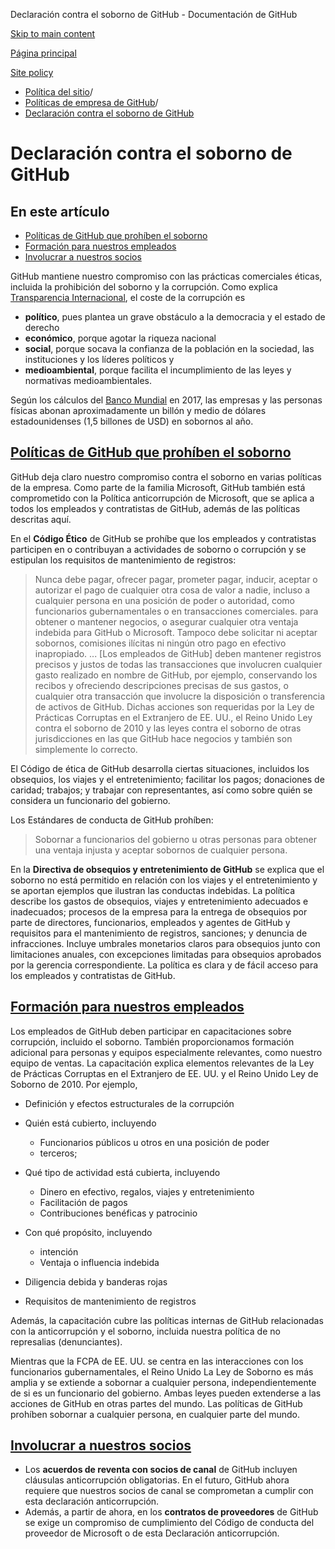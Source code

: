 Declaración contra el soborno de GitHub - Documentación de GitHub

[Skip to main content](#main-content)

[Página principal](/es)

[Site policy](/es/site-policy)

* [Política del sitio](/es/site-policy)/
* [Políticas de empresa de GitHub](/es/site-policy/github-company-policies)/
* [Declaración contra el soborno de GitHub](/es/site-policy/github-company-policies/github-anti-bribery-statement)

Declaración contra el soborno de GitHub
==========

En este artículo
----------

* [Políticas de GitHub que prohíben el soborno](#github-policies-prohibiting-bribery)
* [Formación para nuestros empleados](#training-for-our-employees)
* [Involucrar a nuestros socios](#engaging-our-partners)

GitHub mantiene nuestro compromiso con las prácticas comerciales éticas, incluida la prohibición del soborno y la corrupción. Como explica [Transparencia Internacional](https://www.transparency.org/what-is-corruption#costs-of-corruption), el coste de la corrupción es

* **político**, pues plantea un grave obstáculo a la democracia y el estado de derecho
* **económico**, porque agotar la riqueza nacional
* **social**, porque socava la confianza de la población en la sociedad, las instituciones y los líderes políticos y
* **medioambiental**, porque facilita el incumplimiento de las leyes y normativas medioambientales.

Según los cálculos del [Banco Mundial](https://www.worldbank.org/en/topic/governance/brief/anti-corruption) en 2017, las empresas y las personas físicas abonan aproximadamente un billón y medio de dólares estadounidenses (1,5 billones de USD) en sobornos al año.

[Políticas de GitHub que prohíben el soborno](#github-policies-prohibiting-bribery)
----------

GitHub deja claro nuestro compromiso contra el soborno en varias políticas de la empresa. Como parte de la familia Microsoft, GitHub también está comprometido con la Política anticorrupción de Microsoft, que se aplica a todos los empleados y contratistas de GitHub, además de las políticas descritas aquí.

En el **Código Ético** de GitHub se prohíbe que los empleados y contratistas participen en o contribuyan a actividades de soborno o corrupción y se estipulan los requisitos de mantenimiento de registros:

>
>
> Nunca debe pagar, ofrecer pagar, prometer pagar, inducir, aceptar o autorizar el pago de cualquier otra cosa de valor a nadie, incluso a cualquier persona en una posición de poder o autoridad, como funcionarios gubernamentales o en transacciones comerciales. para obtener o mantener negocios, o asegurar cualquier otra ventaja indebida para GitHub o Microsoft. Tampoco debe solicitar ni aceptar sobornos, comisiones ilícitas ni ningún otro pago en efectivo inapropiado. ... [Los empleados de GitHub] deben mantener registros precisos y justos de todas las transacciones que involucren cualquier gasto realizado en nombre de GitHub, por ejemplo, conservando los recibos y ofreciendo descripciones precisas de sus gastos, o cualquier otra transacción que involucre la disposición o transferencia de activos de GitHub. Dichas acciones son requeridas por la Ley de Prácticas Corruptas en el Extranjero de EE. UU., el Reino Unido Ley contra el soborno de 2010 y las leyes contra el soborno de otras jurisdicciones en las que GitHub hace negocios y también son simplemente lo correcto.
>
>

El Código de ética de GitHub desarrolla ciertas situaciones, incluidos los obsequios, los viajes y el entretenimiento; facilitar los pagos; donaciones de caridad; trabajos; y trabajar con representantes, así como sobre quién se considera un funcionario del gobierno.

Los Estándares de conducta de GitHub prohíben:

>
>
> Sobornar a funcionarios del gobierno u otras personas para obtener una ventaja injusta y aceptar sobornos de cualquier persona.
>
>

En la **Directiva de obsequios y entretenimiento de GitHub** se explica que el soborno no está permitido en relación con los viajes y el entretenimiento y se aportan ejemplos que ilustran las conductas indebidas. La política describe los gastos de obsequios, viajes y entretenimiento adecuados e inadecuados; procesos de la empresa para la entrega de obsequios por parte de directores, funcionarios, empleados y agentes de GitHub y requisitos para el mantenimiento de registros, sanciones; y denuncia de infracciones. Incluye umbrales monetarios claros para obsequios junto con limitaciones anuales, con excepciones limitadas para obsequios aprobados por la gerencia correspondiente. La política es clara y de fácil acceso para los empleados y contratistas de GitHub.

[Formación para nuestros empleados](#training-for-our-employees)
----------

Los empleados de GitHub deben participar en capacitaciones sobre corrupción, incluido el soborno. También proporcionamos formación adicional para personas y equipos especialmente relevantes, como nuestro equipo de ventas. La capacitación explica elementos relevantes de la Ley de Prácticas Corruptas en el Extranjero de EE. UU. y el Reino Unido Ley de Soborno de 2010. Por ejemplo,

* Definición y efectos estructurales de la corrupción
* Quién está cubierto, incluyendo
  * Funcionarios públicos u otros en una posición de poder
  * terceros;

* Qué tipo de actividad está cubierta, incluyendo
  * Dinero en efectivo, regalos, viajes y entretenimiento
  * Facilitación de pagos
  * Contribuciones benéficas y patrocinio

* Con qué propósito, incluyendo
  * intención
  * Ventaja o influencia indebida

* Diligencia debida y banderas rojas
* Requisitos de mantenimiento de registros

Además, la capacitación cubre las políticas internas de GitHub relacionadas con la anticorrupción y el soborno, incluida nuestra política de no represalias (denunciantes).

Mientras que la FCPA de EE. UU. se centra en las interacciones con los funcionarios gubernamentales, el Reino Unido La Ley de Soborno es más amplia y se extiende a sobornar a cualquier persona, independientemente de si es un funcionario del gobierno. Ambas leyes pueden extenderse a las acciones de GitHub en otras partes del mundo. Las políticas de GitHub prohíben sobornar a cualquier persona, en cualquier parte del mundo.

[Involucrar a nuestros socios](#engaging-our-partners)
----------

* Los **acuerdos de reventa con socios de canal** de GitHub incluyen cláusulas anticorrupción obligatorias. En el futuro, GitHub ahora requiere que nuestros socios de canal se comprometan a cumplir con esta declaración anticorrupción.
* Además, a partir de ahora, en los **contratos de proveedores** de GitHub se exige un compromiso de cumplimiento del Código de conducta del proveedor de Microsoft o de esta Declaración anticorrupción.
